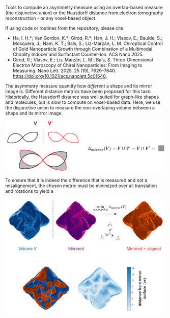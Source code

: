 Tools to compute an asymmetry measure using an overlap-based measure (the disjunctive union) or the Hausdorff distance from electron tomography reconstruction - or any voxel-based object.

If using code or routines from the repository, please cite
- Ha, I. H.\*; Van Gordon, K.\*; Girod, R.\*; Han, J. H.; Vlasov, E.; Baulde, S.; Mosquera, J.; Nam, K. T.; Bals, S.; Liz-Marzán, L. M. Chiroptical Control of Gold Nanoparticle Growth through Combination of a Multimodal Chirality Inducer and Surfactant Counter-Ion. ACS Nano 2025.
- Girod, R.; Vlasov, E.; Liz-Marzán, L. M.; Bals, S. Three-Dimensional Electron Microscopy of Chiral Nanoparticles: From Imaging to Measuring. Nano Lett. 2025, 25 (19), 7629–7640. https://doi.org/10.1021/acs.nanolett.5c01640.

The asymmetry measure quantify how *different* a shape and its mirror image is. Different distance metrics have been proposed for this task. Historically, the Hausdorff distance was well suited for graph-like shapes and molecules, but is slow to compute on voxel-based data. Here, we use the disjunctive union to measure the non-overlaping volume between a shape and its mirror image.

![alt text](description/disjunctive-union.png)

To ensure that it is indeed the difference that is measured and not a misalignement, the chosen metric must be minimized over all translation and rotations to yield a 

![alt text](description/asymmetry-measure.png)


